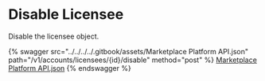 # Disable Licensee

Disable the licensee object.

{% swagger src="../../../../.gitbook/assets/Marketplace Platform API.json" path="/v1/accounts/licensees/{id}/disable" method="post" %}
[Marketplace Platform API.json](<../../../../.gitbook/assets/Marketplace Platform API.json>)
{% endswagger %}
